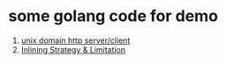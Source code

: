 # some golang code for demo

1. [unix domain http server/client](./UnixDomainSocket)
1. [Inlining Strategy & Limitation](./InliningStrategyLimitation)
